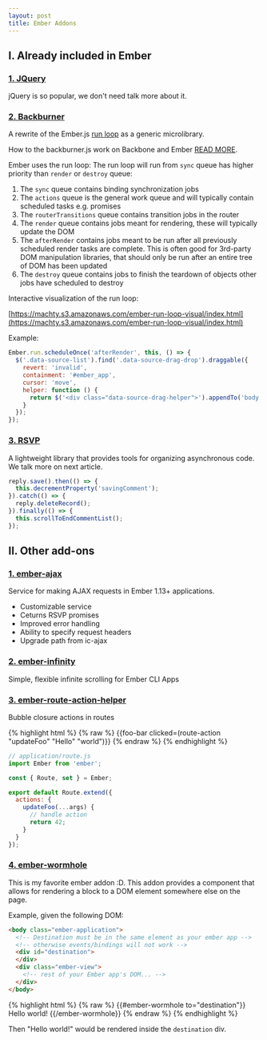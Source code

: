 ```yaml
---
layout: post
title: Ember Addons
---
```


## I. Already included in Ember

### [1. JQuery](https://jquery.com/)

jQuery is so popular, we don't need talk more about it.

### [2. Backburner](https://github.com/ebryn/backburner.js/)

A rewrite of the Ember.js [run loop](https://guides.emberjs.com/v1.10.0/understanding-ember/run-loop/) as a generic microlibrary.

How to the backburner.js work on Backbone and Ember [READ MORE](http://talks.erikbryn.com/backburner.js-and-the-ember-run-loop/).

Ember uses the run loop: The run loop will run from `sync` queue has higher priority than `render` or `destroy` queue:

1. The `sync` queue contains binding synchronization jobs
2. The `actions` queue is the general work queue and will typically contain scheduled tasks e.g. promises
3. The `routerTransitions` queue contains transition jobs in the router
4. The `render` queue contains jobs meant for rendering, these will typically update the DOM
5. The `afterRender` contains jobs meant to be run after all previously scheduled render tasks are complete. This is often good for 3rd-party DOM manipulation libraries, that should only be run after an entire tree of DOM has been updated
6. The `destroy` queue contains jobs to finish the teardown of objects other jobs have scheduled to destroy

Interactive visualization of the run loop:

[https://machty.s3.amazonaws.com/ember-run-loop-visual/index.html](https://machty.s3.amazonaws.com/ember-run-loop-visual/index.html)

Example:

```javascript
Ember.run.scheduleOnce('afterRender', this, () => {
  $('.data-source-list').find('.data-source-drag-drop').draggable({
    revert: 'invalid',
    containment: '#ember_app',
    cursor: 'move',
    helper: function () {
      return $('<div class="data-source-drag-helper">').appendTo('body').get(0);
    }
  });
});
```

### [3. RSVP](https://github.com/tildeio/rsvp.js/)

A lightweight library that provides tools for organizing asynchronous code. We talk more on next article.

```javascript
reply.save().then(() => {
  this.decrementProperty('savingComment');
}).catch(() => {
  reply.deleteRecord();
}).finally(() => {
  this.scrollToEndCommentList();
});

```

## II. Other add-ons

### [1. ember-ajax](https://github.com/ember-cli/ember-ajax)

Service for making AJAX requests in Ember 1.13+ applications.

* Customizable service
* Ceturns RSVP promises
* Improved error handling
* Ability to specify request headers
* Upgrade path from ic-ajax

### [2. ember-infinity](https://github.com/hhff/ember-infinity)

Simple, flexible infinite scrolling for Ember CLI Apps

### [3. ember-route-action-helper](https://github.com/DockYard/ember-route-action-helper)

Bubble closure actions in routes

{% highlight html %}
{% raw %}
{{foo-bar clicked=(route-action "updateFoo" "Hello" "world")}}
{% endraw %}
{% endhighlight %}

```javascript
// application/route.js
import Ember from 'ember';

const { Route, set } = Ember;

export default Route.extend({
  actions: {
    updateFoo(...args) {
      // handle action
      return 42;
    }
  }
});
```

### [4. ember-wormhole](https://github.com/yapplabs/ember-wormhole)

This is my favorite ember addon :D. This addon provides a component that allows for rendering a block to a DOM element somewhere else on the page.

Example, given the following DOM:

```html
<body class="ember-application">
  <!-- Destination must be in the same element as your ember app -->
  <!-- otherwise events/bindings will not work -->
  <div id="destination">
  </div>
  <div class="ember-view">
    <!-- rest of your Ember app's DOM... -->
  </div>
</body>
```

{% highlight html %}
{% raw %}
{{#ember-wormhole to="destination"}}
  Hello world!
{{/ember-wormhole}}
{% endraw %}
{% endhighlight %}

Then "Hello world!" would be rendered inside the `destination` div.
